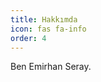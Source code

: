 ```yaml
---
title: Hakkımda
icon: fas fa-info
order: 4
---
```



<!--- > **Note**: Add Markdown syntax content to file `_tabs/about.md` and it will show up on this page. --->

Ben Emirhan Seray.
